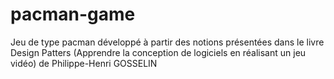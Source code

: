 # pacman-game
Jeu de type pacman développé à partir des notions présentées dans le livre Design Patters (Apprendre la conception de logiciels en réalisant un jeu vidéo) de Philippe-Henri GOSSELIN
